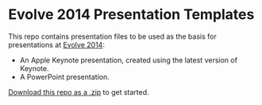 # Evolve 2014 Presentation Templates

This repo contains presentation files to be used as the basis for presentations at
[Evolve 2014](https://evolve.xamarin.com/):

* An Apple Keynote presentation, created using the latest version of Keynote.
* A PowerPoint presentation.

[Download this repo as a .zip](https://github.com/xamarin/evolve-2014-presentation-template/archive/master.zip) to get started.
